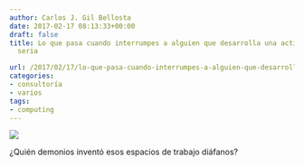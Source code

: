 ```yaml
---
author: Carlos J. Gil Bellosta
date: 2017-02-17 08:13:33+00:00
draft: false
title: Lo que pasa cuando interrumpes a alguien que desarrolla una actividad intelectual
  seria

url: /2017/02/17/lo-que-pasa-cuando-interrumpes-a-alguien-que-desarrolla-una-actividad-intelectual-seria/
categories:
- consultoría
- varios
tags:
- computing
---
```


![](/wp-uploads/2017/02/ProgrammerInterrupted.png#center)


¿Quién demonios inventó esos espacios de trabajo diáfanos?
